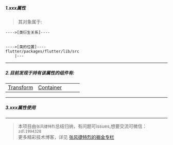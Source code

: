 ##### 1.xxx属性
> 其对象属于:

```
---->[类衍生关系]----


---->[类的位置]----
flutter/packages/flutter/lib/src
    |---
```

---

##### 2.目前发现于持有该属性的组件有:
 | |||||
---|---|---|---|---
| [Transform](https://github.com/FlutterJourney/flutter_widget_unit/blob/master/Flutter组件集/布局组件/RenderObjectWidget/SingleChildRenderObjectWidget/Transform.md)|[Container](https://github.com/FlutterJourney/flutter_widget_unit/blob/master/Flutter组件集/布局组件/StatelessWidget/Container.md)|| 

---

##### 3.xxx属性使用
> 

---




>本项目由`张风捷特烈`总结归纳，有问题可issues,想要交流可微信：`zdl1994328`  
更多精彩技术博客，详见 [张风捷特烈的掘金专栏](https://juejin.im/user/5b42c0656fb9a04fe727eb37)